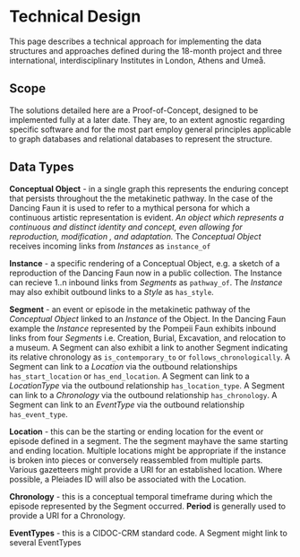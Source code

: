 # Technical Design

This page describes a technical approach for implementing the data structures and approaches defined during the 18-month project and three international, interdisciplinary Institutes in London, Athens and Umeå.

## Scope

The solutions detailed here are a Proof-of-Concept, designed to be implemented fully at a later date. They are, to an extent agnostic regarding specific software and for the most part employ general principles applicable to graph databases and relational databases to represent the structure.

## Data Types

**Conceptual Object** - in a single graph this represents the enduring concept that persists throughout the the metakinetic pathway. In the case of the Dancing Faun it is used to refer to a mythical persona for which a continuous artistic representation is evident.
*An object which represents a continuous and distinct identity and concept, even allowing for reproduction, modification , and adaptation.*
The *Conceptual Object* receives incoming links from *Instances* as `instance_of`

**Instance** - a specific rendering of a Conceptual Object, e.g. a sketch of a reproduction of the Dancing Faun now in a public collection.
The Instance can recieve 1..n inbound links from *Segments* as `pathway_of`. The *Instance* may also exhibit outbound links to a *Style* as `has_style`.

**Segment** - an event or episode in the metakinetic pathway of the *Conceptual Object* linked to an *Instance* of the Object. In the Dancing Faun example the *Instance* represented by the Pompeii Faun exhibits inbound links from four *Segments* i.e. Creation, Burial, Excavation, and relocation to a museum.
A Segment can also exhibit a link to another Segment indicating its relative chronology as `is_contemporary_to` or `follows_chronologically`.
A Segment can link to a *Location* via the outbound relationships `has_start_location` or `has_end_location`.
A Segment can link to a *LocationType* via the outbound relationship `has_location_type`.
A Segment can link to a *Chronology* via the outbound relationship `has_chronology`.
A Segment can link to an *EventType* via the outbound relationship `has_event_type`.

**Location** - this can be the starting or ending location for the event or episode defined in a segment. The the segment mayhave the same starting and ending location. Multiple locations might be appropriate if the instance is broken into pieces or conversely reassembled from multiple parts. Various gazetteers might provide a URI for an established location. Where possible, a Pleiades ID will also be associated with the Location.

**Chronology** - this is a conceptual temporal timeframe during which the episode represented by the Segment occurred. **Period** is generally used to provide a URI for a Chronology.

**EventTypes** - this is a CIDOC-CRM standard code. A Segment might link to several EventTypes



